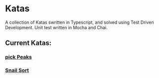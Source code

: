 # Katas

A collection of Katas swritten in Typescript, and solved using Test Driven Development. Unit test written in Mocha and Chai.

## Current Katas:

### [pick Peaks](src/katas/pickPeaks.ts)

### [Snail Sort](src/katas/snailSort.ts)
